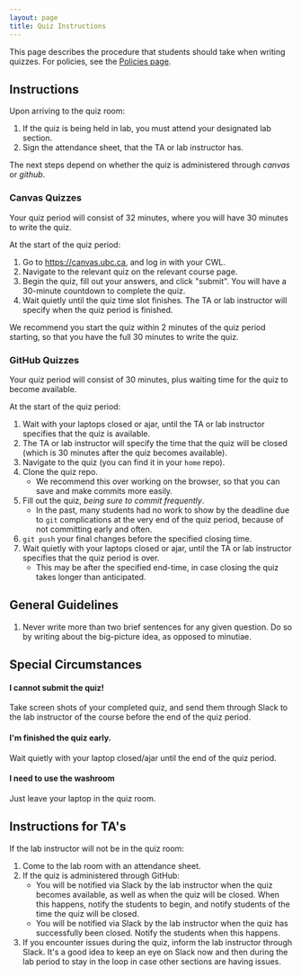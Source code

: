 ```yaml
---
layout: page
title: Quiz Instructions
---
```


This page describes the procedure that students should take when writing quizzes. For policies, see the [Policies page](policies.html#quiz).

## Instructions

Upon arriving to the quiz room:

1. If the quiz is being held in lab, you must attend your designated lab section.
2. Sign the attendance sheet, that the TA or lab instructor has.

The next steps depend on whether the quiz is administered through _canvas_ or _github_.

### Canvas Quizzes

Your quiz period will consist of 32 minutes, where you will have 30 minutes to write the quiz.

At the start of the quiz period:

1. Go to <https://canvas.ubc.ca>, and log in with your CWL.
2. Navigate to the relevant quiz on the relevant course page.
3. Begin the quiz, fill out your answers, and click "submit". You will have a 30-minute countdown to complete the quiz.
4. Wait quietly until the quiz time slot finishes. The TA or lab instructor will specify when the quiz period is finished.

We recommend you start the quiz within 2 minutes of the quiz period starting, so that you have the full 30 minutes to write the quiz.

### GitHub Quizzes

Your quiz period will consist of 30 minutes, plus waiting time for the quiz to become available.

At the start of the quiz period:

1. Wait with your laptops closed or ajar, until the TA or lab instructor specifies that the quiz is available.
2. The TA or lab instructor will specify the time that the quiz will be closed (which is 30 minutes after the quiz becomes available).
3. Navigate to the quiz (you can find it in your `home` repo).
4. Clone the quiz repo. 
	- We recommend this over working on the browser, so that you can save and make commits more easily.
5. Fill out the quiz, _being sure to commit frequently_. 
	- In the past, many students had no work to show by the deadline due to `git` complications at the very end of the quiz period, because of not committing early and often.
6. `git push` your final changes before the specified closing time.
7. Wait quietly with your laptops closed or ajar, until the TA or lab instructor specifies that the quiz period is over.
	- This may be after the specified end-time, in case closing the quiz takes longer than anticipated.

## General Guidelines

1. Never write more than two brief sentences for any given question. Do so by writing about the big-picture idea, as opposed to minutiae. 

## Special Circumstances

#### I cannot submit the quiz!

Take screen shots of your completed quiz, and send them through Slack to the lab instructor of the course before the end of the quiz period.

#### I'm finished the quiz early.

Wait quietly with your laptop closed/ajar until the end of the quiz period.

#### I need to use the washroom

Just leave your laptop in the quiz room. 

## Instructions for TA's

If the lab instructor will not be in the quiz room:

1. Come to the lab room with an attendance sheet.
2. If the quiz is administered through GitHub:
	- You will be notified via Slack by the lab instructor when the quiz becomes available, as well as when the quiz will be closed. When this happens, notify the students to begin, and notify students of the time the quiz will be closed.
	- You will be notified via Slack by the lab instructor when the quiz has successfully been closed. Notify the students when this happens.
3. If you encounter issues during the quiz, inform the lab instructor through Slack. It's a good idea to keep an eye on Slack now and then during the lab period to stay in the loop in case other sections are having issues. 
